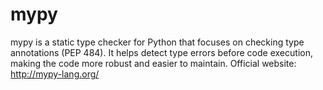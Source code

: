 # mypy

mypy is a static type checker for Python that focuses on checking type annotations (PEP 484). It helps detect type errors before code execution, making the code more robust and easier to maintain.
Official website: http://mypy-lang.org/